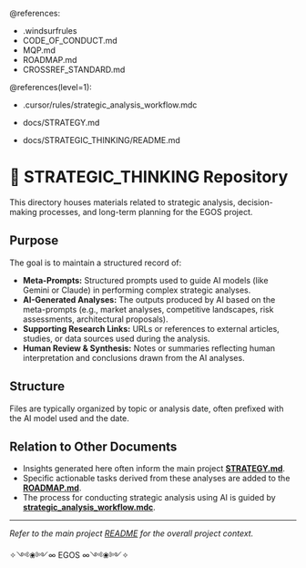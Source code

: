 @references:
- .windsurfrules
- CODE_OF_CONDUCT.md
- MQP.md
- ROADMAP.md
- CROSSREF_STANDARD.md

@references(level=1):
  - .cursor/rules/strategic_analysis_workflow.mdc
  - docs/STRATEGY.md






  - docs/STRATEGIC_THINKING/README.md

# 🧠 STRATEGIC_THINKING Repository

This directory houses materials related to strategic analysis, decision-making processes, and long-term planning for the EGOS project.

## Purpose

The goal is to maintain a structured record of:

*   **Meta-Prompts:** Structured prompts used to guide AI models (like Gemini or Claude) in performing complex strategic analyses.
*   **AI-Generated Analyses:** The outputs produced by AI based on the meta-prompts (e.g., market analyses, competitive landscapes, risk assessments, architectural proposals).
*   **Supporting Research Links:** URLs or references to external articles, studies, or data sources used during the analysis.
*   **Human Review & Synthesis:** Notes or summaries reflecting human interpretation and conclusions drawn from the AI analyses.

## Structure

Files are typically organized by topic or analysis date, often prefixed with the AI model used and the date.

## Relation to Other Documents

*   Insights generated here often inform the main project **[STRATEGY.md](../../docs/STRATEGY.md)**.
*   Specific actionable tasks derived from these analyses are added to the **[ROADMAP.md](../../ROADMAP.md)**.
*   The process for conducting strategic analysis using AI is guided by **[strategic_analysis_workflow.mdc](../../.cursor/rules/strategic_analysis_workflow.mdc)**.

---

*Refer to the main project [README](../../README.md) for the overall project context.*

✧༺❀༻∞ EGOS ∞༺❀༻✧